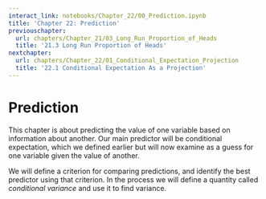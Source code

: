 ```yaml
---
interact_link: notebooks/Chapter_22/00_Prediction.ipynb
title: 'Chapter 22: Prediction'
previouschapter:
  url: chapters/Chapter_21/03_Long_Run_Proportion_of_Heads
  title: '21.3 Long Run Proportion of Heads'
nextchapter:
  url: chapters/Chapter_22/01_Conditional_Expectation_Projection
  title: '22.1 Conditional Expectation As a Projection'
---
```


# Prediction #

This chapter is about predicting the value of one variable based on information about another. Our main predictor will be conditional expectation, which we defined earlier but will now examine as a guess for one variable given the value of another. 

We will define a criterion for comparing predictions, and identify the best predictor using that criterion. In the process we will define a quantity called *conditional variance* and use it to find variance.

